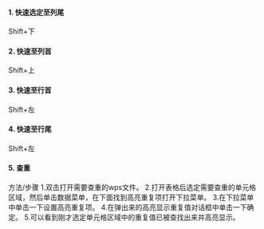 ####  1. 快速选定至列尾 ####
Shift+下
#### 2. 快速至列首 ####
Shift+上
#### 3. 快速至行首 ####
Shift+左
#### 4. 快速至行尾 ####
Shift+左
#### 5. 查重 ####
方法/步骤
1.双击打开需要查重的wps文件。
2.打开表格后选定需要查重的单元格区域，然后单击数据菜单，在下面找到高亮重复项打开下拉菜单。
3.在下拉菜单中单击一下设置高亮重复项。
4.在弹出来的高亮显示重复值对话框中单击一下确定。
5.可以看到刚才选定单元格区域中的重复值已被查找出来并高亮显示。